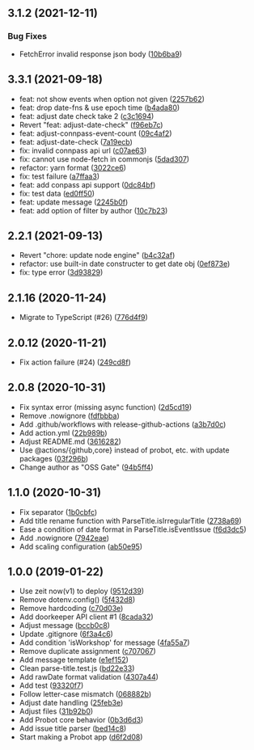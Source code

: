 ## 3.1.2 (2021-12-11)


### Bug Fixes

* FetchError invalid response json body ([10b6ba9](https://github.com/oss-gate/issue-cleaner/commit/10b6ba98bf9dcfc2d4e723c3b291e9cb0d571cc7))

## 3.3.1 (2021-09-18)

* feat: not show events when option not given ([2257b62](https://github.com/oss-gate/issue-cleaner/commit/2257b623a23791b5ca2fb6df0009f1397eccb2af))
* feat: drop date-fns & use epoch time ([b4ada80](https://github.com/oss-gate/issue-cleaner/commit/b4ada800f0b318b01694e7db3b352e8a6a1b919e))
* feat: adjust date check take 2 ([c3c1694](https://github.com/oss-gate/issue-cleaner/commit/c3c169448e57484e70253ade6d199770d684daf3))
* Revert "feat: adjust-date-check" ([f96eb7c](https://github.com/oss-gate/issue-cleaner/commit/f96eb7c6b9c8beb5ad6d3115672e20d4975970c5))
* feat: adjust-connpass-event-count ([09c4af2](https://github.com/oss-gate/issue-cleaner/commit/09c4af2e25bae2627278bcd3f2cec1235580e791))
* feat: adjust-date-check ([7a19ecb](https://github.com/oss-gate/issue-cleaner/commit/7a19ecbb6000b05c6a88528e0b3b998b9aad706a))
* fix: invalid connpass api url ([c07ae63](https://github.com/oss-gate/issue-cleaner/commit/c07ae63dc387239fe031d8bea68021527abbf31b))
* fix: cannot use node-fetch in commonjs ([5dad307](https://github.com/oss-gate/issue-cleaner/commit/5dad3078ff227f10c10a675f401428a85d76eaba))
* refactor: yarn format ([3022ce6](https://github.com/oss-gate/issue-cleaner/commit/3022ce6628d3818535ad983321e8d0c525ae07f8))
* fix: test failure ([a7ffaa3](https://github.com/oss-gate/issue-cleaner/commit/a7ffaa3686b78486b1fe6daaed5379b17ad7a6cd))
* feat: add conpass api support ([0dc84bf](https://github.com/oss-gate/issue-cleaner/commit/0dc84bfa922d00d5d7648d23dd7b3f79719a0266))
* fix: test data ([ed0ff50](https://github.com/oss-gate/issue-cleaner/commit/ed0ff50de25c441b18c65d0edb4668f690939174))
* feat: update message ([2245b0f](https://github.com/oss-gate/issue-cleaner/commit/2245b0fd4674540234d9c4b9ff79a9be13be3f74))
* feat: add option of filter by author ([10c7b23](https://github.com/oss-gate/issue-cleaner/commit/10c7b23a742fbac17509ab8fdf1140ea60afd4e5))


## 2.2.1 (2021-09-13)


* Revert "chore: update node engine" ([b4c32af](https://github.com/oss-gate/issue-cleaner/commit/b4c32af6ee6d9b35a938ffcd17d024f4c0e39d32))
* refactor: use built-in date constructer to get date obj ([0ef873e](https://github.com/oss-gate/issue-cleaner/commit/0ef873e613890966e1340c37343ec38120f71ff1))
* fix: type error ([3d93829](https://github.com/oss-gate/issue-cleaner/commit/3d9382961a83704db7aed1b7867103568508efce))


## 2.1.16 (2020-11-24)


* Migrate to TypeScript (#26) ([776d4f9](https://github.com/oss-gate/issue-cleaner/commit/776d4f9087aa8354294094116e6aef827d95ae85))


## 2.0.12 (2020-11-21)


* Fix action failure (#24) ([249cd8f](https://github.com/oss-gate/issue-cleaner/commit/249cd8ff3c169929cea935e4343040299f46ced3))


## 2.0.8 (2020-10-31)


* Fix syntax error (missing async function) ([2d5cd19](https://github.com/oss-gate/issue-cleaner/commit/2d5cd19821f76894e6cdd61f275664f2c7f012a2))
* Remove .nowignore ([fdfbbba](https://github.com/oss-gate/issue-cleaner/commit/fdfbbba2a855b3d9d6e41e88600b1df4f68dfc65))
* Add .github/workflows with release-github-actions ([a3b7d0c](https://github.com/oss-gate/issue-cleaner/commit/a3b7d0ca612390ac671649c53e153f42b79f69ef))
* Add action.yml ([22b989b](https://github.com/oss-gate/issue-cleaner/commit/22b989bb15a9d415a5a1c7535b346d535cf92aa3))
* Adjust README.md ([3616282](https://github.com/oss-gate/issue-cleaner/commit/36162824a262d7dc46e44e43ee8a04fbcfd572c7))
* Use @actions/{github,core} instead of probot, etc. with update packages ([03f296b](https://github.com/oss-gate/issue-cleaner/commit/03f296b5b3badb7ac68338cb7ffbb06a064286c5))
* Change author as "OSS Gate" ([94b5ff4](https://github.com/oss-gate/issue-cleaner/commit/94b5ff4f1ca914df72c7ea6649d42c47622f3593))



## 1.1.0 (2020-10-31)


* Fix separator ([1b0cbfc](https://github.com/oss-gate/issue-cleaner/commit/1b0cbfcfd416d0f9655b3176c415f1f7a602f562))
* Add title rename function with ParseTitle.isIrregularTitle ([2738a69](https://github.com/oss-gate/issue-cleaner/commit/2738a69b6ab8ceb652ca503acd59cbf9df755fca))
* Ease a condition of date format in ParseTitle.isEventIssue ([f6d3dc5](https://github.com/oss-gate/issue-cleaner/commit/f6d3dc572aa6301ba830bec891f073bde9c7f019))
* Add .nowignore ([7942eae](https://github.com/oss-gate/issue-cleaner/commit/7942eae1f13513bb66ba011baa0f0a0311ee054a))
* Add scaling configuration ([ab50e95](https://github.com/oss-gate/issue-cleaner/commit/ab50e95c3910c6297c978811640f904b71f6d84f))


## 1.0.0 (2019-01-22)


* Use zeit now(v1) to deploy ([9512d39](https://github.com/oss-gate/issue-cleaner/commit/9512d39831c4e218c9dae08d3cdcd19d22431eca))
* Remove dotenv.config() ([5f432d8](https://github.com/oss-gate/issue-cleaner/commit/5f432d842dbbd85e9eb3c45dfd56cd3c15269dee))
* Remove hardcoding ([c70d03e](https://github.com/oss-gate/issue-cleaner/commit/c70d03e876191160f6df92bf66008615fae2d881))
* Add doorkeeper API client #1 ([8cada32](https://github.com/oss-gate/issue-cleaner/commit/8cada3200a27602eac150dbd26b474dfb10c6c57))
* Adjust message ([bccb0c8](https://github.com/oss-gate/issue-cleaner/commit/bccb0c8ce77346c7847aa7553cd320e3f5774c5f))
* Update .gitignore ([6f3a4c6](https://github.com/oss-gate/issue-cleaner/commit/6f3a4c6cff1921d510ed6bbadf243ed49fcd19a6))
* Add condition 'isWorkshop' for message ([4fa55a7](https://github.com/oss-gate/issue-cleaner/commit/4fa55a726e4eb35a66b7cb387d75717f21226c9f))
* Remove duplicate assignment ([c707067](https://github.com/oss-gate/issue-cleaner/commit/c70706785f3ba5d1655231bee56b3cc5baedc001))
* Add message template ([e1ef152](https://github.com/oss-gate/issue-cleaner/commit/e1ef152669525e17f56093229055fda918385709))
* Clean parse-title.test.js ([bd22e33](https://github.com/oss-gate/issue-cleaner/commit/bd22e33289f9666a85ca9fe71ce50dc99541e1cf))
* Add rawDate format validation ([4307a44](https://github.com/oss-gate/issue-cleaner/commit/4307a440ebe0633e4d3820c94079f19c474bb836))
* Add test ([93320f7](https://github.com/oss-gate/issue-cleaner/commit/93320f75e8dd6af91b0f7de5304e443b09835270))
* Follow letter-case mismatch ([068882b](https://github.com/oss-gate/issue-cleaner/commit/068882bdbc630e274dc6b666bfbe3d85e8474546))
* Adjust date handling ([25feb3e](https://github.com/oss-gate/issue-cleaner/commit/25feb3e5aca9774a12a7fa8fec3e69c38f4ed410))
* Adjust files ([31b92b0](https://github.com/oss-gate/issue-cleaner/commit/31b92b0f2c5bcd37b94c90175aecc4d12a32b8dc))
* Add Probot core behavior ([0b3d6d3](https://github.com/oss-gate/issue-cleaner/commit/0b3d6d3292965649acfd3383737b87c7f0f33c78))
* Add issue title parser ([bed14c8](https://github.com/oss-gate/issue-cleaner/commit/bed14c85a1911bde933d8b111d8a6cd34efe2283))
* Start making a Probot app ([d6f2d08](https://github.com/oss-gate/issue-cleaner/commit/d6f2d08b0669b0b94829e85302caa86e33a12bc1))

